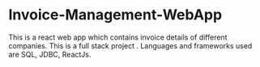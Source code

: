 # Invoice-Management-WebApp
This is a react web app which contains invoice details of different companies. This is a full stack project . Languages and frameworks used are SQL, JDBC, ReactJs.
